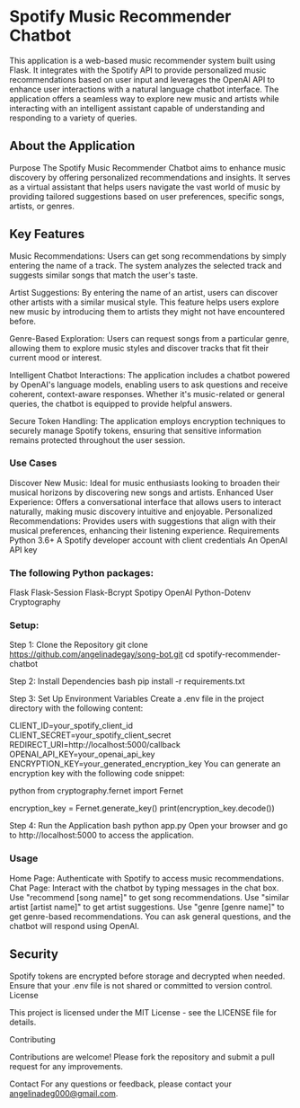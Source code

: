 # Spotify Music Recommender Chatbot

This application is a web-based music recommender system built using Flask. It integrates with the Spotify API to provide personalized music recommendations based on user input and leverages the OpenAI API to enhance user interactions with a natural language chatbot interface. The application offers a seamless way to explore new music and artists while interacting with an intelligent assistant capable of understanding and responding to a variety of queries.

## About the Application
Purpose
The Spotify Music Recommender Chatbot aims to enhance music discovery by offering personalized recommendations and insights. It serves as a virtual assistant that helps users navigate the vast world of music by providing tailored suggestions based on user preferences, specific songs, artists, or genres.

## Key Features
Music Recommendations: Users can get song recommendations by simply entering the name of a track. The system analyzes the selected track and suggests similar songs that match the user's taste.

Artist Suggestions: By entering the name of an artist, users can discover other artists with a similar musical style. This feature helps users explore new music by introducing them to artists they might not have encountered before.

Genre-Based Exploration: Users can request songs from a particular genre, allowing them to explore music styles and discover tracks that fit their current mood or interest.

Intelligent Chatbot Interactions: The application includes a chatbot powered by OpenAI's language models, enabling users to ask questions and receive coherent, context-aware responses. Whether it's music-related or general queries, the chatbot is equipped to provide helpful answers.

Secure Token Handling: The application employs encryption techniques to securely manage Spotify tokens, ensuring that sensitive information remains protected throughout the user session.

### Use Cases
Discover New Music: Ideal for music enthusiasts looking to broaden their musical horizons by discovering new songs and artists.
Enhanced User Experience: Offers a conversational interface that allows users to interact naturally, making music discovery intuitive and enjoyable.
Personalized Recommendations: Provides users with suggestions that align with their musical preferences, enhancing their listening experience.
Requirements
Python 3.6+
A Spotify developer account with client credentials
An OpenAI API key

### The following Python packages:

Flask
Flask-Session
Flask-Bcrypt
Spotipy
OpenAI
Python-Dotenv
Cryptography

### Setup:

Step 1: Clone the Repository
git clone https://github.com/angelinadegay/song-bot.git
cd spotify-recommender-chatbot

Step 2: Install Dependencies
bash
pip install -r requirements.txt

Step 3: Set Up Environment Variables
Create a .env file in the project directory with the following content:



CLIENT_ID=your_spotify_client_id
CLIENT_SECRET=your_spotify_client_secret
REDIRECT_URI=http://localhost:5000/callback
OPENAI_API_KEY=your_openai_api_key
ENCRYPTION_KEY=your_generated_encryption_key
You can generate an encryption key with the following code snippet:

python
from cryptography.fernet import Fernet

encryption_key = Fernet.generate_key()
print(encryption_key.decode())

Step 4: Run the Application
bash
python app.py
Open your browser and go to http://localhost:5000 to access the application.

### Usage
Home Page: Authenticate with Spotify to access music recommendations.
Chat Page: Interact with the chatbot by typing messages in the chat box.
Use "recommend [song name]" to get song recommendations.
Use "similar artist [artist name]" to get artist suggestions.
Use "genre [genre name]" to get genre-based recommendations.
You can ask general questions, and the chatbot will respond using OpenAI.

## Security
Spotify tokens are encrypted before storage and decrypted when needed.
Ensure that your .env file is not shared or committed to version control.
License

This project is licensed under the MIT License - see the LICENSE file for details.

Contributing

Contributions are welcome! Please fork the repository and submit a pull request for any improvements.

Contact
For any questions or feedback, please contact your angelinadeg000@gmail.com.
